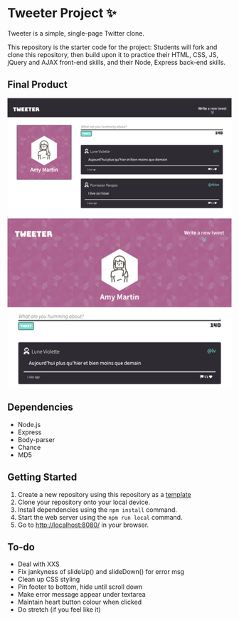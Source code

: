 # Tweeter Project ✨

Tweeter is a simple, single-page Twitter clone.

This repository is the starter code for the project: Students will fork and clone this repository, then build upon it to practice their HTML, CSS, JS, jQuery and AJAX front-end skills, and their Node, Express back-end skills.

## Final Product

![Mobile View ](public/docs/desktop.png?raw=true "Desktop View")
![Desktop View](public/docs/mobile.png?raw=true "Mobile View")


## Dependencies

- Node.js
- Express
- Body-parser
- Chance
- MD5

## Getting Started

1. Create a new repository using this repository as a [template](https://docs.github.com/en/repositories/creating-and-managing-repositories/creating-a-repository-from-a-template.)
2. Clone your repository onto your local device.
3. Install dependencies using the `npm install` command.
3. Start the web server using the `npm run local` command. 
4. Go to <http://localhost:8080/> in your browser.


## To-do

* Deal with XXS
* Fix jankyness of slideUp() and slideDown() for error msg
* Clean up CSS styling
* Pin footer to bottom, hide until scroll down
* Make error message appear under textarea
* Maintain heart button colour when clicked
* Do stretch (if you feel like it)
